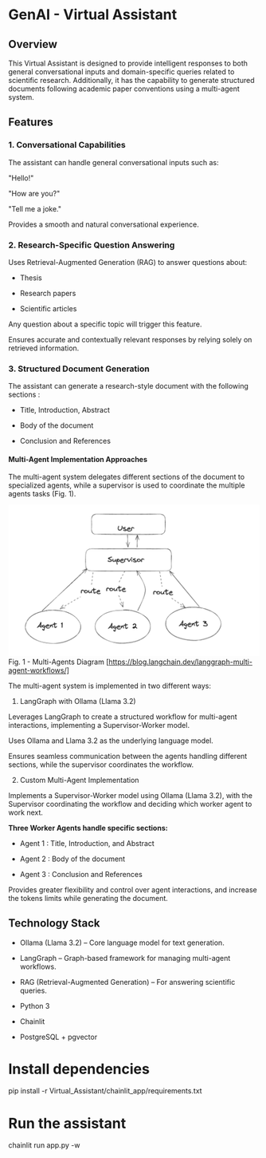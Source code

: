 # GenAI - Virtual Assistant 

## Overview

This Virtual Assistant is designed to provide intelligent responses to both general conversational inputs and domain-specific queries related to scientific research. Additionally, it has the capability to generate structured documents following academic paper conventions using a multi-agent system.

## Features

### 1. Conversational Capabilities

The assistant can handle general conversational inputs such as:

"Hello!"

"How are you?"

"Tell me a joke."

Provides a smooth and natural conversational experience.

### 2. Research-Specific Question Answering

Uses Retrieval-Augmented Generation (RAG) to answer questions about:

- Thesis

- Research papers

- Scientific articles

Any question about a specific topic will trigger this feature.

Ensures accurate and contextually relevant responses by relying solely on retrieved information.

### 3. Structured Document Generation

The assistant can generate a research-style document with the following sections :

- Title, Introduction, Abstract

- Body of the document

- Conclusion and References

#### Multi-Agent Implementation Approaches

The multi-agent system delegates different sections of the document to specialized agents, while a supervisor is used to coordinate the multiple agents tasks (Fig. 1).

![Multi-Agents Diagram  ](Virtual_Assistant/images/supervisor-diagram.png)
Fig. 1 - Multi-Agents Diagram  [https://blog.langchain.dev/langgraph-multi-agent-workflows/]


The multi-agent system is implemented in two different ways:

1. LangGraph with Ollama (Llama 3.2)

Leverages LangGraph to create a structured workflow for multi-agent interactions, implementing a Supervisor-Worker model.

Uses Ollama and Llama 3.2 as the underlying language model.

Ensures seamless communication between the agents handling different sections, while the supervisor coordinates the workflow.

2. Custom Multi-Agent Implementation

Implements a Supervisor-Worker model using Ollama (Llama 3.2), with the Supervisor coordinating the workflow and deciding which worker agent to work next.


**Three Worker Agents handle specific sections:**

- Agent 1 : Title, Introduction, and Abstract

- Agent 2 : Body of the document

- Agent 3 : Conclusion and References

Provides greater flexibility and control over agent interactions, and increase the tokens limits while generating the document.

## Technology Stack

- Ollama (Llama 3.2) – Core language model for text generation.

- LangGraph – Graph-based framework for managing multi-agent workflows.

- RAG (Retrieval-Augmented Generation) – For answering scientific queries.

- Python 3

- Chainlit

-  PostgreSQL + pgvector 

# Install dependencies
pip install -r Virtual_Assistant/chainlit_app/requirements.txt

# Run the assistant
chainlit run app.py -w
